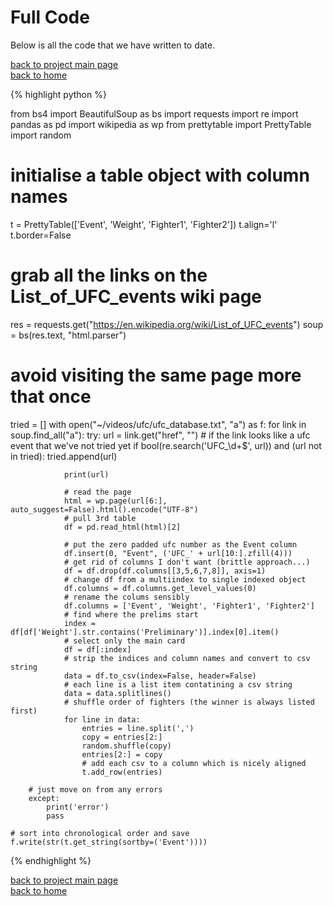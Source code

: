 # Full Code
Below is all the code that we have written to date.

[back to project main page](./ufc_database.md)\
[back to home](../README.md)

{% highlight python %}

from bs4 import BeautifulSoup as bs
import requests
import re
import pandas as pd
import wikipedia as wp
from prettytable import PrettyTable
import random

# initialise a table object with column names
t = PrettyTable(['Event', 'Weight', 'Fighter1', 'Fighter2'])
t.align='l'
t.border=False

# grab all the links on the List_of_UFC_events wiki page
res = requests.get("https://en.wikipedia.org/wiki/List_of_UFC_events")
soup = bs(res.text, "html.parser")

# avoid visiting the same page more that once
tried = []
with open("~/videos/ufc/ufc_database.txt", "a") as f:
    for link in soup.find_all("a"):
        try:
            url = link.get("href", "")
            # if the link looks like a ufc event that we've not tried yet
            if bool(re.search('UFC_\d+$', url)) and (url not in tried):
                tried.append(url)

                print(url)

                # read the page
                html = wp.page(url[6:], auto_suggest=False).html().encode("UTF-8")
                # pull 3rd table
                df = pd.read_html(html)[2]

                # put the zero padded ufc number as the Event column
                df.insert(0, "Event", ('UFC_' + url[10:].zfill(4)))
                # get rid of columns I don't want (brittle approach...)
                df = df.drop(df.columns[[3,5,6,7,8]], axis=1)
                # change df from a multiindex to single indexed object
                df.columns = df.columns.get_level_values(0)
                # rename the colums sensibly
                df.columns = ['Event', 'Weight', 'Fighter1', 'Fighter2']
                # find where the prelims start
                index = df[df['Weight'].str.contains('Preliminary')].index[0].item()
                # select only the main card
                df = df[:index]
                # strip the indices and column names and convert to csv string
                data = df.to_csv(index=False, header=False)
                # each line is a list item contatining a csv string
                data = data.splitlines()
                # shuffle order of fighters (the winner is always listed first)
                for line in data:
                    entries = line.split(',')
                    copy = entries[2:]
                    random.shuffle(copy)
                    entries[2:] = copy
                    # add each csv to a column which is nicely aligned
                    t.add_row(entries)

        # just move on from any errors
        except:
            print('error')
            pass

    # sort into chronological order and save
    f.write(str(t.get_string(sortby=('Event'))))
{% endhighlight %}

[back to project main page](./ufc_database.md)\
[back to home](../README.md)


